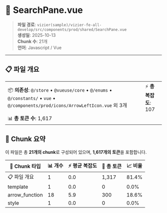 # 📄 SearchPane.vue

> **파일 경로**: `vizier(sample)/vizier-fe-all-develop/src/components/prod/shared/SearchPane.vue`  
> **생성일**: 2025-10-13  
> **Chunk 수**: 21개  
> **언어**: Javascript / Vue
---





## 📋 파일 개요

| | |
|--|--|
| 📦 **의존성**: `@/store` • `@vueuse/core` • `@/enums` • `@/constants/` • `vue` • `@/components/prod/icons/ArrowLeftIcon.vue` 외 3개 | ⚡ **총 복잡도**: 107 |
| 📊 **총 토큰 수**: 1,617 |  |






## 🧩 Chunk 요약

이 파일은 총 **21개의 chunk**로 구성되어 있으며, **1,617개의 토큰**을 포함합니다.

| 🧩 Chunk 타입 | 📊 개수 | ⚡ 평균 복잡도 | 📝 총 토큰 | 📈 비율 |
|---------------|--------|-------------|----------|--------|
| 📋 파일 개요 | 1 | 0.0 | 1,317 | 81.4% |
| template | 1 | 0.0 | 0 | 0.0% |
| arrow_function | 18 | 5.9 | 300 | 18.6% |
| style | 1 | 0.0 | 0 | 0.0% |

